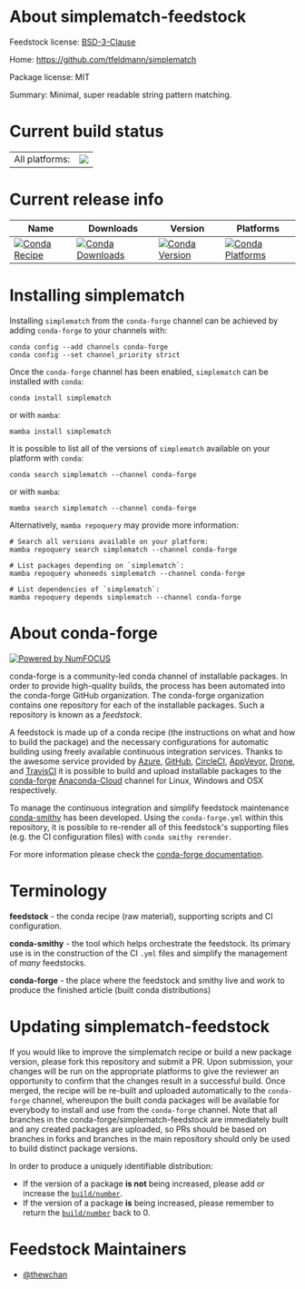 About simplematch-feedstock
===========================

Feedstock license: [BSD-3-Clause](https://github.com/conda-forge/simplematch-feedstock/blob/main/LICENSE.txt)

Home: https://github.com/tfeldmann/simplematch

Package license: MIT

Summary: Minimal, super readable string pattern matching.

Current build status
====================


<table><tr><td>All platforms:</td>
    <td>
      <a href="https://dev.azure.com/conda-forge/feedstock-builds/_build/latest?definitionId=16798&branchName=main">
        <img src="https://dev.azure.com/conda-forge/feedstock-builds/_apis/build/status/simplematch-feedstock?branchName=main">
      </a>
    </td>
  </tr>
</table>

Current release info
====================

| Name | Downloads | Version | Platforms |
| --- | --- | --- | --- |
| [![Conda Recipe](https://img.shields.io/badge/recipe-simplematch-green.svg)](https://anaconda.org/conda-forge/simplematch) | [![Conda Downloads](https://img.shields.io/conda/dn/conda-forge/simplematch.svg)](https://anaconda.org/conda-forge/simplematch) | [![Conda Version](https://img.shields.io/conda/vn/conda-forge/simplematch.svg)](https://anaconda.org/conda-forge/simplematch) | [![Conda Platforms](https://img.shields.io/conda/pn/conda-forge/simplematch.svg)](https://anaconda.org/conda-forge/simplematch) |

Installing simplematch
======================

Installing `simplematch` from the `conda-forge` channel can be achieved by adding `conda-forge` to your channels with:

```
conda config --add channels conda-forge
conda config --set channel_priority strict
```

Once the `conda-forge` channel has been enabled, `simplematch` can be installed with `conda`:

```
conda install simplematch
```

or with `mamba`:

```
mamba install simplematch
```

It is possible to list all of the versions of `simplematch` available on your platform with `conda`:

```
conda search simplematch --channel conda-forge
```

or with `mamba`:

```
mamba search simplematch --channel conda-forge
```

Alternatively, `mamba repoquery` may provide more information:

```
# Search all versions available on your platform:
mamba repoquery search simplematch --channel conda-forge

# List packages depending on `simplematch`:
mamba repoquery whoneeds simplematch --channel conda-forge

# List dependencies of `simplematch`:
mamba repoquery depends simplematch --channel conda-forge
```


About conda-forge
=================

[![Powered by
NumFOCUS](https://img.shields.io/badge/powered%20by-NumFOCUS-orange.svg?style=flat&colorA=E1523D&colorB=007D8A)](https://numfocus.org)

conda-forge is a community-led conda channel of installable packages.
In order to provide high-quality builds, the process has been automated into the
conda-forge GitHub organization. The conda-forge organization contains one repository
for each of the installable packages. Such a repository is known as a *feedstock*.

A feedstock is made up of a conda recipe (the instructions on what and how to build
the package) and the necessary configurations for automatic building using freely
available continuous integration services. Thanks to the awesome service provided by
[Azure](https://azure.microsoft.com/en-us/services/devops/), [GitHub](https://github.com/),
[CircleCI](https://circleci.com/), [AppVeyor](https://www.appveyor.com/),
[Drone](https://cloud.drone.io/welcome), and [TravisCI](https://travis-ci.com/)
it is possible to build and upload installable packages to the
[conda-forge](https://anaconda.org/conda-forge) [Anaconda-Cloud](https://anaconda.org/)
channel for Linux, Windows and OSX respectively.

To manage the continuous integration and simplify feedstock maintenance
[conda-smithy](https://github.com/conda-forge/conda-smithy) has been developed.
Using the ``conda-forge.yml`` within this repository, it is possible to re-render all of
this feedstock's supporting files (e.g. the CI configuration files) with ``conda smithy rerender``.

For more information please check the [conda-forge documentation](https://conda-forge.org/docs/).

Terminology
===========

**feedstock** - the conda recipe (raw material), supporting scripts and CI configuration.

**conda-smithy** - the tool which helps orchestrate the feedstock.
                   Its primary use is in the construction of the CI ``.yml`` files
                   and simplify the management of *many* feedstocks.

**conda-forge** - the place where the feedstock and smithy live and work to
                  produce the finished article (built conda distributions)


Updating simplematch-feedstock
==============================

If you would like to improve the simplematch recipe or build a new
package version, please fork this repository and submit a PR. Upon submission,
your changes will be run on the appropriate platforms to give the reviewer an
opportunity to confirm that the changes result in a successful build. Once
merged, the recipe will be re-built and uploaded automatically to the
`conda-forge` channel, whereupon the built conda packages will be available for
everybody to install and use from the `conda-forge` channel.
Note that all branches in the conda-forge/simplematch-feedstock are
immediately built and any created packages are uploaded, so PRs should be based
on branches in forks and branches in the main repository should only be used to
build distinct package versions.

In order to produce a uniquely identifiable distribution:
 * If the version of a package **is not** being increased, please add or increase
   the [``build/number``](https://docs.conda.io/projects/conda-build/en/latest/resources/define-metadata.html#build-number-and-string).
 * If the version of a package **is** being increased, please remember to return
   the [``build/number``](https://docs.conda.io/projects/conda-build/en/latest/resources/define-metadata.html#build-number-and-string)
   back to 0.

Feedstock Maintainers
=====================

* [@thewchan](https://github.com/thewchan/)

